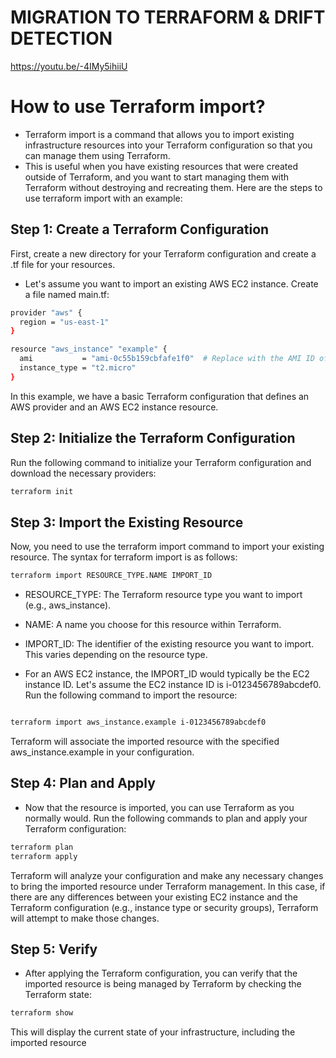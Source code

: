 # MIGRATION TO TERRAFORM & DRIFT DETECTION
https://youtu.be/-4IMy5ihiiU
# How to use Terraform import? 
- Terraform import is a command that allows you to import existing infrastructure resources into your Terraform configuration so that you can manage them using Terraform. 
- This is useful when you have existing resources that were created outside of Terraform, and you want to start managing them with Terraform without destroying and recreating them. Here are the steps to use terraform import with an example:

## Step 1: Create a Terraform Configuration

First, create a new directory for your Terraform configuration and create a .tf file for your resources.
-  Let's assume you want to import an existing AWS EC2 instance. Create a file named main.tf:
```bash
provider "aws" {
  region = "us-east-1"
}

resource "aws_instance" "example" {
  ami           = "ami-0c55b159cbfafe1f0"  # Replace with the AMI ID of your existing EC2 instance
  instance_type = "t2.micro"
}

```
In this example, we have a basic Terraform configuration that defines an AWS provider and an AWS EC2 instance resource.

## Step 2: Initialize the Terraform Configuration

Run the following command to initialize your Terraform configuration and download the necessary providers:

```bash
terraform init
```
## Step 3: Import the Existing Resource

Now, you need to use the terraform import command to import your existing resource. The syntax for terraform import is as follows:

```bash
terraform import RESOURCE_TYPE.NAME IMPORT_ID
```

- RESOURCE_TYPE: The Terraform resource type you want to import (e.g., aws_instance).
- NAME: A name you choose for this resource within Terraform.
- IMPORT_ID: The identifier of the existing resource you want to import. This varies depending on the resource type.

- For an AWS EC2 instance, the IMPORT_ID would typically be the EC2 instance ID. Let's assume the EC2 instance ID is i-0123456789abcdef0. Run the following command to import the resource:

```bash

terraform import aws_instance.example i-0123456789abcdef0

```
Terraform will associate the imported resource with the specified aws_instance.example in your configuration.

## Step 4: Plan and Apply

- Now that the resource is imported, you can use Terraform as you normally would. Run the following commands to plan and apply your Terraform configuration:

```bash
terraform plan
terraform apply
```
Terraform will analyze your configuration and make any necessary changes to bring the imported resource under Terraform management. In this case, if there are any differences between your existing EC2 instance and the Terraform configuration (e.g., instance type or security groups), Terraform will attempt to make those changes.

## Step 5: Verify

- After applying the Terraform configuration, you can verify that the imported resource is being managed by Terraform by checking the Terraform state:

```bash
terraform show
```
This will display the current state of your infrastructure, including the imported resource
